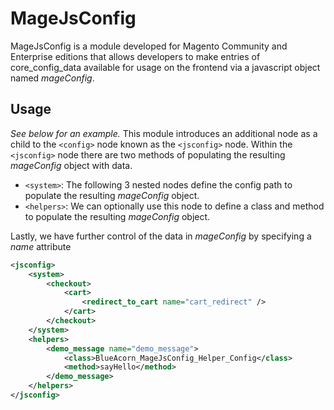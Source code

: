 # MageJsConfig

MageJsConfig is a module developed for Magento Community and Enterprise editions that allows developers to make entries
of core_config_data available for usage on the frontend via a javascript object named *mageConfig*.

## Usage
*See below for an example.*  This module introduces an additional node as a child to the ```<config>``` node known as the ```<jsconfig>``` node.
Within the ```<jsconfig>``` node there are two methods of populating the resulting *mageConfig* object with data.
  * ```<system>```: The following 3 nested nodes define the config path to populate the resulting *mageConfig* object.
  * ```<helpers>```: We can optionally use this node to define a class and method to populate the resulting *mageConfig* object.

Lastly, we have further control of the data in *mageConfig* by specifying a *name* attribute

```xml
<jsconfig>
    <system>
        <checkout>
            <cart>
                <redirect_to_cart name="cart_redirect" />
            </cart>
        </checkout>
    </system>
    <helpers>
        <demo_message name="demo_message">
            <class>BlueAcorn_MageJsConfig_Helper_Config</class>
            <method>sayHello</method>
        </demo_message>
    </helpers>
</jsconfig>
```